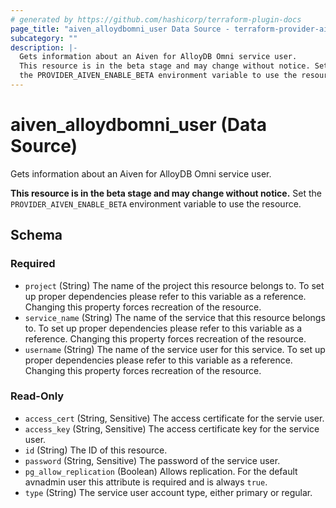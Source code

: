 ```yaml
---
# generated by https://github.com/hashicorp/terraform-plugin-docs
page_title: "aiven_alloydbomni_user Data Source - terraform-provider-aiven"
subcategory: ""
description: |-
  Gets information about an Aiven for AlloyDB Omni service user.
  This resource is in the beta stage and may change without notice. Set
  the PROVIDER_AIVEN_ENABLE_BETA environment variable to use the resource.
---
```


# aiven_alloydbomni_user (Data Source)

Gets information about an Aiven for AlloyDB Omni service user.

**This resource is in the beta stage and may change without notice.** Set
the `PROVIDER_AIVEN_ENABLE_BETA` environment variable to use the resource.



<!-- schema generated by tfplugindocs -->
## Schema

### Required

- `project` (String) The name of the project this resource belongs to. To set up proper dependencies please refer to this variable as a reference. Changing this property forces recreation of the resource.
- `service_name` (String) The name of the service that this resource belongs to. To set up proper dependencies please refer to this variable as a reference. Changing this property forces recreation of the resource.
- `username` (String) The name of the service user for this service. To set up proper dependencies please refer to this variable as a reference. Changing this property forces recreation of the resource.

### Read-Only

- `access_cert` (String, Sensitive) The access certificate for the servie user.
- `access_key` (String, Sensitive) The access certificate key for the service user.
- `id` (String) The ID of this resource.
- `password` (String, Sensitive) The password of the service user.
- `pg_allow_replication` (Boolean) Allows replication. For the default avnadmin user this attribute is required and is always `true`.
- `type` (String) The service user account type, either primary or regular.
